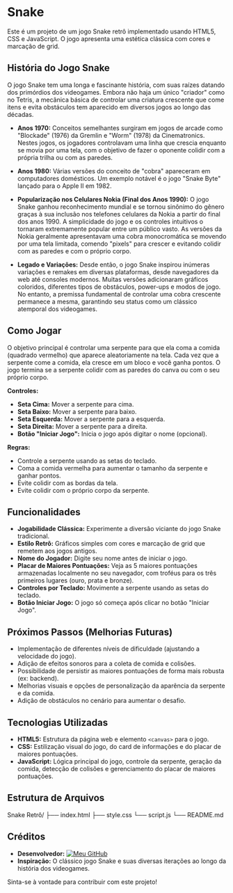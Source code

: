 # Snake

Este é um projeto de um jogo Snake retrô implementado usando HTML5, CSS e JavaScript. O jogo apresenta uma estética clássica com cores e marcação de grid.

## História do Jogo Snake

O jogo Snake tem uma longa e fascinante história, com suas raízes datando dos primórdios dos videogames. Embora não haja um único "criador" como no Tetris, a mecânica básica de controlar uma criatura crescente que come itens e evita obstáculos tem aparecido em diversos jogos ao longo das décadas.

* **Anos 1970:** Conceitos semelhantes surgiram em jogos de arcade como "Blockade" (1976) da Gremlin e "Worm" (1978) da Cinematronics. Nestes jogos, os jogadores controlavam uma linha que crescia enquanto se movia por uma tela, com o objetivo de fazer o oponente colidir com a própria trilha ou com as paredes.

* **Anos 1980:** Várias versões do conceito de "cobra" apareceram em computadores domésticos. Um exemplo notável é o jogo "Snake Byte" lançado para o Apple II em 1982.

* **Popularização nos Celulares Nokia (Final dos Anos 1990):** O jogo Snake ganhou reconhecimento mundial e se tornou sinônimo do gênero graças à sua inclusão nos telefones celulares da Nokia a partir do final dos anos 1990. A simplicidade do jogo e os controles intuitivos o tornaram extremamente popular entre um público vasto. As versões da Nokia geralmente apresentavam uma cobra monocromática se movendo por uma tela limitada, comendo "pixels" para crescer e evitando colidir com as paredes e com o próprio corpo.

* **Legado e Variações:** Desde então, o jogo Snake inspirou inúmeras variações e remakes em diversas plataformas, desde navegadores da web até consoles modernos. Muitas versões adicionaram gráficos coloridos, diferentes tipos de obstáculos, power-ups e modos de jogo. No entanto, a premissa fundamental de controlar uma cobra crescente permanece a mesma, garantindo seu status como um clássico atemporal dos videogames.

## Como Jogar

O objetivo principal é controlar uma serpente para que ela coma a comida (quadrado vermelho) que aparece aleatoriamente na tela. Cada vez que a serpente come a comida, ela cresce em um bloco e você ganha pontos. O jogo termina se a serpente colidir com as paredes do canva ou com o seu próprio corpo.

**Controles:**

* **Seta Cima:** Mover a serpente para cima.
* **Seta Baixo:** Mover a serpente para baixo.
* **Seta Esquerda:** Mover a serpente para a esquerda.
* **Seta Direita:** Mover a serpente para a direita.
* **Botão "Iniciar Jogo":** Inicia o jogo após digitar o nome (opcional).

**Regras:**

* Controle a serpente usando as setas do teclado.
* Coma a comida vermelha para aumentar o tamanho da serpente e ganhar pontos.
* Evite colidir com as bordas da tela.
* Evite colidir com o próprio corpo da serpente.

## Funcionalidades

* **Jogabilidade Clássica:** Experimente a diversão viciante do jogo Snake tradicional.
* **Estilo Retrô:** Gráficos simples com cores e marcação de grid que remetem aos jogos antigos.
* **Nome do Jogador:** Digite seu nome antes de iniciar o jogo.
* **Placar de Maiores Pontuações:** Veja as 5 maiores pontuações armazenadas localmente no seu navegador, com troféus para os três primeiros lugares (ouro, prata e bronze).
* **Controles por Teclado:** Movimente a serpente usando as setas do teclado.
* **Botão Iniciar Jogo:** O jogo só começa após clicar no botão "Iniciar Jogo".

## Próximos Passos (Melhorias Futuras)

* Implementação de diferentes níveis de dificuldade (ajustando a velocidade do jogo).
* Adição de efeitos sonoros para a coleta de comida e colisões.
* Possibilidade de persistir as maiores pontuações de forma mais robusta (ex: backend).
* Melhorias visuais e opções de personalização da aparência da serpente e da comida.
* Adição de obstáculos no cenário para aumentar o desafio.

## Tecnologias Utilizadas

* **HTML5:** Estrutura da página web e elemento `<canvas>` para o jogo.
* **CSS:** Estilização visual do jogo, do card de informações e do placar de maiores pontuações.
* **JavaScript:** Lógica principal do jogo, controle da serpente, geração da comida, detecção de colisões e gerenciamento do placar de maiores pontuações.

## Estrutura de Arquivos

Snake Retrô/
├── index.html
├── style.css
└── script.js
└── README.md

## Créditos

* **Desenvolvedor:** [![Meu GitHub](https://img.shields.io/badge/GitHub-Luparele-brightgreen?style=flat-square)](https://github.com/Luparele)
* **Inspiração:** O clássico jogo Snake e suas diversas iterações ao longo da história dos videogames.

Sinta-se à vontade para contribuir com este projeto!